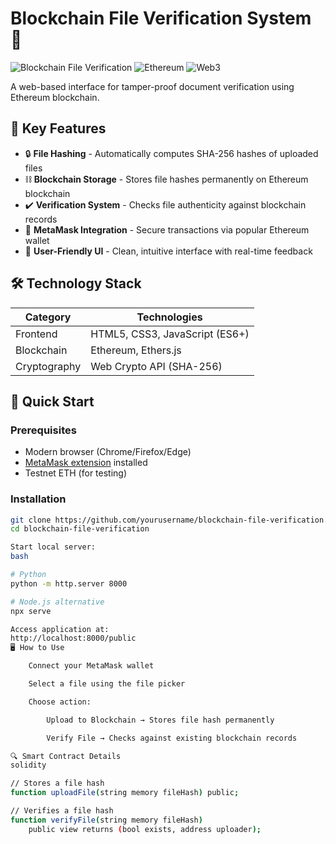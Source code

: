 # Blockchain File Verification System 📌  

![Blockchain File Verification](https://img.shields.io/badge/Blockchain-File_Verification-blue) 
![Ethereum](https://img.shields.io/badge/Ethereum-3C3C3D?logo=ethereum) 
![Web3](https://img.shields.io/badge/Web3.js-F16822?logo=web3.js)

A web-based interface for tamper-proof document verification using Ethereum blockchain.

## 🌟 Key Features  

- 🔒 **File Hashing** - Automatically computes SHA-256 hashes of uploaded files  
- ⛓ **Blockchain Storage** - Stores file hashes permanently on Ethereum blockchain  
- ✔️ **Verification System** - Checks file authenticity against blockchain records  
- 💎 **MetaMask Integration** - Secure transactions via popular Ethereum wallet  
- 🎨 **User-Friendly UI** - Clean, intuitive interface with real-time feedback  

## 🛠 Technology Stack  

| Category       | Technologies                          |
|----------------|---------------------------------------|
| Frontend       | HTML5, CSS3, JavaScript (ES6+)       |
| Blockchain     | Ethereum, Ethers.js                   |
| Cryptography   | Web Crypto API (SHA-256)              |

## 🚀 Quick Start  

### Prerequisites  
- Modern browser (Chrome/Firefox/Edge)  
- [MetaMask extension](https://metamask.io/) installed  
- Testnet ETH (for testing)  

### Installation  
```bash
git clone https://github.com/yourusername/blockchain-file-verification.git
cd blockchain-file-verification

Start local server:
bash

# Python
python -m http.server 8000

# Node.js alternative
npx serve

Access application at:
http://localhost:8000/public
🖥 How to Use

    Connect your MetaMask wallet

    Select a file using the file picker

    Choose action:

        Upload to Blockchain → Stores file hash permanently

        Verify File → Checks against existing blockchain records

🔍 Smart Contract Details
solidity

// Stores a file hash 
function uploadFile(string memory fileHash) public;

// Verifies a file hash 
function verifyFile(string memory fileHash) 
    public view returns (bool exists, address uploader);
